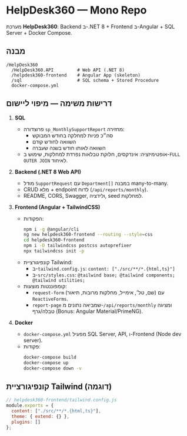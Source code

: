 
# HelpDesk360 — Mono Repo

מערכת **HelpDesk360**: Backend ב-.NET 8 + Frontend ב-Angular + SQL Server + Docker Compose.

## מבנה
```
/HelpDesk360
  /HelpDesk360.API         # Web API (.NET 8)
  /helpdesk360-frontend    # Angular App (skeleton)
  /sql                     # SQL schema + Stored Procedure
  docker-compose.yml
```

## דרישות משימה — מיפוי ליישום
1. **SQL**  
   - פרוצדורה `sp_MonthlySupportReport` מחזירה:
     - סה״כ פניות למחלקה בחודש המבוקש
     - השוואה לחודש קודם
     - השוואה לאותו חודש בשנה שעברה  
   - אופטימיזציה: אינדקסים, חלוקת טבלאות נפרדת למחלקות, שימוש ב-`FULL OUTER JOIN` לאיחוד.

2. **Backend (.NET 8 Web API)**
   - מודל `SupportRequest` עם `Department[]` במבנה many-to-many.
   - CRUD מלא + endpoint לדוח (`/api/reports/monthly`).
   - README, CORS, Swagger, ולידציה, seed למחלקות.

3. **Frontend (Angular + TailwindCSS)**
   - הפקודות:
     ```bash
     npm i -g @angular/cli
     ng new helpdesk360-frontend --routing --style=css
     cd helpdesk360-frontend
     npm i -D tailwindcss postcss autoprefixer
     npx tailwindcss init -p
     ```
   - קונפיגורציית Tailwind:
     - ב-`tailwind.config.js`: `content: ["./src/**/*.{html,ts}"]`
     - ב-`src/styles.css`: `@tailwind base; @tailwind components; @tailwind utilities;`
   - קומפוננטות מוצעות:
     - `request-form` (שם, טל׳, אימייל, מחלקות מרובות, תיאור) עם `ReactiveForms`.
     - `report-page` שמביאה נתונים מ-`/api/reports/monthly` ומציגה טבלה/גרף (Bonus: Angular Material/PrimeNG).

4. **Docker**
   - `docker-compose.yml` מפעיל SQL Server, API, ו-Frontend (Node dev server).
   - פקודות:
     ```bash
     docker-compose build
     docker-compose up
     docker-compose down -v
     ```

## קונפיגורציית Tailwind (דוגמה)
```js
// helpdesk360-frontend/tailwind.config.js
module.exports = {
  content: ["./src/**/*.{html,ts}"],
  theme: { extend: {} },
  plugins: []
};
```
